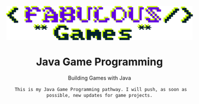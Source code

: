 <div align="center"><img src="./img/fabulousGames.svg" alt="Hi" />

# Java Game Programming

Building Games with Java

     This is my Java Game Programming pathway. I will push, as soon as possible, new updates for game projects.

</div>